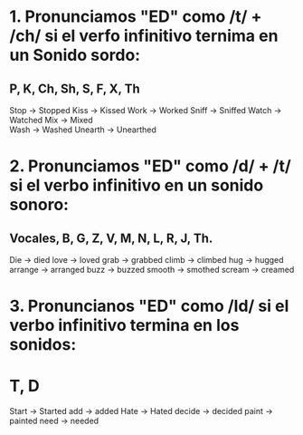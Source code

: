 # 1. Pronunciamos "ED" como /t/ + /ch/ si el verfo infinitivo ternima en un Sonido sordo:

## P, K, Ch, Sh, S, F, X, Th


Stop -> Stopped                                     Kiss -> Kissed
Work -> Worked                                     Sniff -> Sniffed
Watch -> Watched                                  Mix -> Mixed  
Wash -> Washed                                     Unearth -> Unearthed


# 2. Pronunciamos "ED" como /d/ + /t/ si el verbo infinitivo en un sonido sonoro:

## Vocales, B, G, Z, V, M, N, L, R, J, Th.

Die -> died                                                  love -> loved
grab -> grabbed                                         climb -> climbed
hug -> hugged                                           arrange -> arranged 
buzz -> buzzed                                           smooth -> smothed
scream -> creamed

# 3. Pronuncianos "ED" como /Id/ si el verbo infinitivo termina en los sonidos:

# T, D

Start -> Started                                                add -> added
Hate -> Hated                                                 decide -> decided
paint -> painted                                              need -> needed
